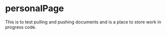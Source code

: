 # personalPage
This is to test pulling and pushing documents and is a place to store work in progress code.
